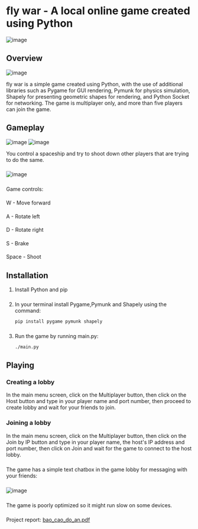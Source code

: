 # fly war - A local online game created using Python
![image](https://github.com/Hachigaz/do-an-MNM/assets/58378033/f14da737-1ea7-4ace-aad2-7a4d218ad464)

## Overview
![image](https://github.com/Hachigaz/do-an-MNM/assets/58378033/4e9f23ec-223d-4bf0-b759-735f63584c53)

fly war is a simple game created using Python, with the use of additional libraries such as Pygame for GUI rendering, Pymunk for physics simulation, Shapely for presenting geometric shapes for rendering, and Python Socket for networking.
The game is multiplayer only, and more than five players can join the game.
##

## Gameplay
![image](https://github.com/Hachigaz/do-an-MNM/assets/58378033/d50675c9-3647-4b85-9eb5-b72ab24ba772)
![image](https://github.com/Hachigaz/do-an-MNM/assets/58378033/9f250279-0ff8-4592-84f2-f7bb70e00d35)

You control a spaceship and try to shoot down other players that are trying to do the same.
###
![image](https://github.com/Hachigaz/do-an-MNM/assets/58378033/38d2f720-6d08-4300-ae6e-e8d865c57168)
###
Game controls:
####
W - Move forward
####
A - Rotate left
####
D - Rotate right
####
S - Brake
####
Space - Shoot

## Installation
1. Install Python and pip
###
2. In your terminal install Pygame,Pymunk and Shapely using the command:
   ```bash
   pip install pygame pymunk shapely
###
3. Run the game by running main.py:
   ```bash
   ./main.py
###
###
## Playing
### Creating a lobby
In the main menu screen, click on the Multiplayer button, then click on the Host button and type in your player name and port number, then proceed to create lobby and wait for your friends to join.
### Joining a lobby
In the main menu screen, click on the Multiplayer button, then click on the Join by IP button and type in your player name, the host's IP address and port number, then click on Join and wait for the game to connect to the host lobby.
###
The game has a simple text chatbox in the game lobby for messaging with your friends:
###
![image](https://github.com/Hachigaz/do-an-MNM/assets/58378033/a2e37dc6-487b-4d27-815b-9465ecf7edf5)
###
The game is poorly optimized so it might run slow on some devices.
###
Project report:
[bao_cao_do_an.pdf](https://github.com/Hachigaz/do-an-MNM/files/15342206/bao_cao_do_an.pdf)
